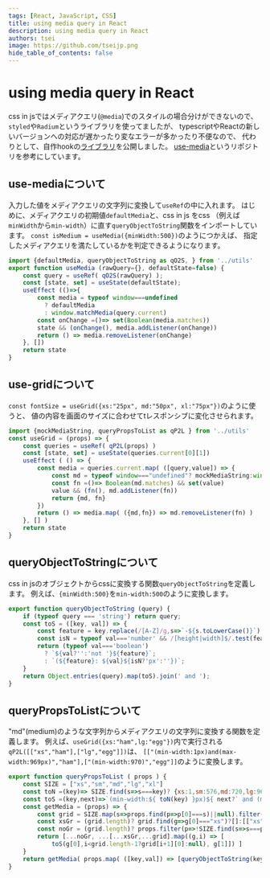 ```yaml
---
tags: [React, JavaScript, CSS]
title: using media query in React
description: using media query in React
authors: tsei
image: https://github.com/tseijp.png
hide_table_of_contents: false
---
```


# using media query in React

css in jsではメディアクエリ(`@media`)でのスタイルの場合分けができないので、
`styled`や`Radium`というライブラリを使ってましたが、
typescriptやReactの新しいバージョンへの対応が遅かったり変なエラーが多かったり不便なので、
代わりとして、自作hookの[ライブラリ](https://github.com/tseijp/use-grid)を公開しました。
[use-media](https://github.com/streamich/use-media)というリポジトリを参考にしています。

## use-mediaについて
入力した値をメディアクエリの文字列に変換して`useRef`の中に入れます。
はじめに、メディアクエリの初期値`defaultMedia`と、css in js をcss
（例えば`minWidth`から`min-width`）に直す`queryObjectToString`関数をインポートしています。
`const isMedium = useMedia({minWidth:500})`のようにつかえば、
指定したメディアクエリを満たしているかを判定できるようになります。
```jsx
import {defaultMedia, queryObjectToString as qO2S, } from '../utils'
export function useMedia (rawQuery={}, defaultState=false) {
    const query = useRef( qO2S(rawQuery) );
    const [state, set] = useState(defaultState);
    useEffect (()=>{
        const media = typeof window===undefined
          ? defaultMedia
          : window.matchMedia(query.current)
        const onChange =()=> set(Boolean(media.matches))
        state && (onChange(), media.addListener(onChange))
        return () => media.removeListener(onChange)
    }, [])
    return state
}
```

## use-gridについて
`const fontSize = useGrid({xs:"25px", md:"50px", xl:"75px"})`のように使うと、
値の内容を画面のサイズに合わせてtレスポンシブに変化させられます。
```jsx
import {mockMediaString, queryPropsToList as qP2L } from '../utils'
const useGrid = (props) => {
    const queries = useRef( qP2L(props) )
    const [state, set] = useState(queries.current[0][1])
    useEffect ( () => {
        const media = queries.current.map( ([query,value]) => {
            const md = typeof window==="undefined"? mockMediaString:window.matchMedia(query)
            const fn =()=> Boolean(md.matches) && set(value)
            value && (fn(), md.addListener(fn))
            return {md, fn}
        })
        return () => media.map( ({md,fn}) => md.removeListener(fn) )
    }, [] )
    return state
}
```

## queryObjectToStringについて
css in jsのオブジェクトからcssに変換する関数`queryObjectToString`を定義します。
例えば、`{minWidth:500}`を`min-width:500`のように変換します。
```jsx
export function queryObjectToString (query) {
    if (typeof query === 'string') return query;
    const toS = ([key, val]) => {
        const feature = key.replace(/[A-Z]/g,s=>`-${s.toLowerCase()}`).toLowerCase();
        const isN = typeof val==='number' && /[height|width]$/.test(feature)
        return (typeof val==='boolean')
          ? `${val?'':'not '}${feature}`;
          : `(${feature}: ${val}${isN?'px':''})`;
    }
    return Object.entries(query).map(toS).join(' and ');
}
```

## queryPropsToListについて
"md"(medium)のような文字列からメディアクエリの文字列に変換する関数を定義します。
例えば、`useGrid({xs:"ham",lg:"egg"})`内で実行される`qP2L([["xs","ham"],["lg","egg"]])`は、
`[["(min-width:1px)and(max-width:969px)","ham"],["(min-width:970)","egg"]]`のように変換します。
```jsx
export function queryPropsToList ( props ) {
    const SIZE = ["xs","sm","md","lg","xl"]
    const toN =(key)=> SIZE.find(s=>s===key)? {xs:1,sm:576,md:720,lg:960,xl:1140}[key] : 0
    const toS =(key,next)=>`(min-width:${ toN(key) }px)${ next?` and (max-width:${toN(next)-1}px)`:'' }`
    const getMedia = (props) => {
        const grid = SIZE.map(s=>props.find(p=>p[0]===s)||null).filter((m)=>m!==null)
        const xsGr = (grid.length)? grid.find(g=>g[0]==="xs")?[]:[["xs",grid[0][1]]]: []
        const noGr = (grid.length)? props.filter(p=>!SIZE.find(s=>s===p[0]))        : props
        return [...noGr, ...[...xsGr,...grid].map((g,i) => [
            toS(g[0],i<grid.length-1?grid[i+1][0]:null), g[1]]) ]
    }
    return getMedia( props.map( ([key,val]) => [queryObjectToString(key),val] ) )
}
```
